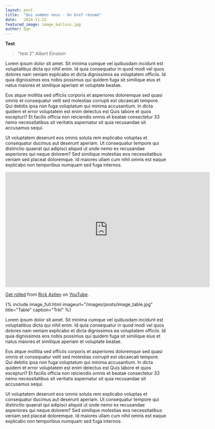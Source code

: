 ```yaml
---
layout: post
title:  "Qui sommes nous - Un bref résumé"
date:   2024-11-22
featured_image: image_ballons.jpg
author: Qqn
---
```


**Test** 

>"test 2" <cite>Albert Einstein</cite>

<p>Lorem ipsum dolor sit amet. Sit minima cumque vel quibusdam incidunt est voluptatibus dicta qui nihil enim. Id quia consequatur in quod modi vel quos dolores nam veniam explicabo et dicta dignissimos ea voluptatem officiis. Id quia dignissimos eos nobis possimus qui quidem fuga sit similique eius et natus maiores et similique aperiam et voluptate beatae. </p><p>Eos atque mollitia sed officiis corporis et asperiores doloremque sed quasi omnis et consequatur velit sed molestias corrupti est obcaecati tempore. Qui debitis ipsa non fuga voluptatum qui minima accusantium. In dicta quidem et error voluptatem est enim delectus est Quis labore et quos excepturi? Et facilis officia non reiciendis omnis et beatae consectetur 33 nemo necessitatibus sit veritatis aspernatur sit quia recusandae sit accusamus sequi. </p><p>Ut voluptatem deserunt eos omnis soluta rem explicabo voluptas et consequatur ducimus aut deserunt aperiam. Ut consequatur tempore qui distinctio quaerat qui adipisci aliquid ut unde nemo ex recusandae asperiores qui neque dolorem? Sed similique molestias eos necessitatibus veniam sed placeat doloremque. Id maiores ullam cum nihil omnis est eaque explicabo non temporibus numquam sed fuga internos. </p>

<!--more-->

<iframe src="https://www.youtube.com/embed/dQw4w9WgXcQ" width="640" height="360" frameborder="0" webkitallowfullscreen mozallowfullscreen allowfullscreen></iframe>
<p><a href="https://www.youtube.com/watch?v=dQw4w9WgXcQ">Get rolled</a> from <a href="https://www.youtube.com/watch?v=dQw4w9WgXcQ">Rick Astley</a> on <a href="https://youtube.com">YouTube</a>.</p>


{% include image_full.html imageurl="/images/posts/image_table.jpg" title="Table" caption="Trkl" %}

<p>Lorem ipsum dolor sit amet. Sit minima cumque vel quibusdam incidunt est voluptatibus dicta qui nihil enim. Id quia consequatur in quod modi vel quos dolores nam veniam explicabo et dicta dignissimos ea voluptatem officiis. Id quia dignissimos eos nobis possimus qui quidem fuga sit similique eius et natus maiores et similique aperiam et voluptate beatae. </p><p>Eos atque mollitia sed officiis corporis et asperiores doloremque sed quasi omnis et consequatur velit sed molestias corrupti est obcaecati tempore. Qui debitis ipsa non fuga voluptatum qui minima accusantium. In dicta quidem et error voluptatem est enim delectus est Quis labore et quos excepturi? Et facilis officia non reiciendis omnis et beatae consectetur 33 nemo necessitatibus sit veritatis aspernatur sit quia recusandae sit accusamus sequi. </p><p>Ut voluptatem deserunt eos omnis soluta rem explicabo voluptas et consequatur ducimus aut deserunt aperiam. Ut consequatur tempore qui distinctio quaerat qui adipisci aliquid ut unde nemo ex recusandae asperiores qui neque dolorem? Sed similique molestias eos necessitatibus veniam sed placeat doloremque. Id maiores ullam cum nihil omnis est eaque explicabo non temporibus numquam sed fuga internos. </p>

